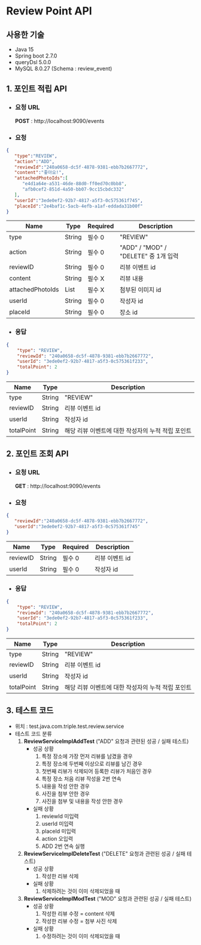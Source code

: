 # Review Point API


## 사용한 기술
  - Java 15
  - Spring boot 2.7.0
  - queryDsl 5.0.0
  - MySQL 8.0.27 (Schema : review_event)


## 1. 포인트 적립 API
  - ### 요청 URL
    **POST** : http://localhost:9090/events

  - ### 요청
  ```json
  {
     "type":"REVIEW",
     "action":"ADD",
     "reviewId":"240a0658-dc5f-4878-9381-ebb7b2667772",
     "content":"좋아요!",
     "attachedPhotoIds":[
        "e4d1a64e-a531-46de-88d0-ff0ed70c0bb8",
        "afb0cef2-851d-4a50-bb07-9cc15cbdc332"
     ],
     "userId":"3ede0ef2-92b7-4817-a5f3-0c575361f745",
     "placeId":"2e4baf1c-5acb-4efb-a1af-eddada31b00f"
  }
  ```
  |Name|Type|Required|Description|
  |------|---|---|-------|
  |type|String|필수 0|"REVIEW"|
  |action|String|필수 0|"ADD" / "MOD" / "DELETE" 중 1개 입력|
  |reviewID|String|필수 0|리뷰 이벤트 id|
  |content|String|필수 X|리뷰 내용|
  |attachedPhotoIds|List<String>|필수 X|첨부된 이미지 id|
  |userId|String|필수 0|작성자 id|
  |placeId|String|필수 0|장소 id|

  - ### 응답
  ```json
  {
      "type": "REVIEW",
      "reviewId": "240a0658-dc5f-4878-9381-ebb7b2667772",
      "userId": "3ede0ef2-92b7-4817-a5f3-0c575361f233",
      "totalPoint": 2
  }
  ```
  |Name|Type|Description|
  |------|---|---|
  |type|String|"REVIEW"|
  |reviewID|String|리뷰 이벤트 id|
  |userId|String|작성자 id|
  |totalPoint|String|해당 리뷰 이벤트에 대한 작성자의 누적 적립 포인트|


## 2. 포인트 조회 API
  - ### 요청 URL
    **GET** : http://localhost:9090/events
  - ### 요청
  ```json
  {
     "reviewId":"240a0658-dc5f-4878-9381-ebb7b2667772",
     "userId":"3ede0ef2-92b7-4817-a5f3-0c575361f745"
  }
  ```
  |Name|Type|Required|Description|
  |------|---|---|-------|
  |reviewID|String|필수 0|리뷰 이벤트 id|
  |userId|String|필수 0|작성자 id|

  - ### 응답
  ```json
  {
      "type": "REVIEW",
      "reviewId": "240a0658-dc5f-4878-9381-ebb7b2667772",
      "userId": "3ede0ef2-92b7-4817-a5f3-0c575361f233",
      "totalPoint": 2
  }
  ```
  |Name|Type|Description|
  |------|---|---|
  |type|String|"REVIEW"|
  |reviewID|String|리뷰 이벤트 id|
  |userId|String|작성자 id|
  |totalPoint|String|해당 리뷰 이벤트에 대한 작성자의 누적 적립 포인트|


## 3. 테스트 코드
  * 위치 : test.java.com.triple.test.review.service
  * 테스트 코드 분류
      1. **ReviewServiceImplAddTest** ("ADD" 요청과 관련된 성공 / 실패 테스트)
          * 성공 상황
             1) 특정 장소에 가장 먼저 리뷰를 남겼을 경우
             2) 특정 장소에 두번째 이상으로 리뷰를 남긴 경우
             3) 첫번째 리뷰가 삭제되어 등록한 리뷰가 처음인 경우
             4) 특정 장소 처음 리뷰 작성을 2번 연속
             5) 내용을 작성 안한 경우
             6) 사진을 첨부 안한 경우
             7) 사진을 첨부 및 내용을 작성 안한 경우
          * 실패 상황
             1) reviewId 미입력
             2) userId 미입력
             3) placeId 미입력
             4) action 오입력
             5) ADD 2번 연속 실행
      2. **ReviewServiceImplDeleteTest** ("DELETE" 요청과 관련된 성공 / 실패 테스트)
          - 성공 상황
             1) 작성한 리뷰 삭제
          - 실패 상황
             1) 삭제하려는 것이 이미 삭제되었을 때
      3. **ReviewServiceImplModTest** ("MOD" 요청과 관련된 성공 / 실패 테스트)
          - 성공 상황
             1) 작성한 리뷰 수정 = content 삭제
             2) 작성한 리뷰 수정 = 첨부 사진 삭제
          - 실패 상황
             1) 수정하려는 것이 이미 삭제되었을 때
      
